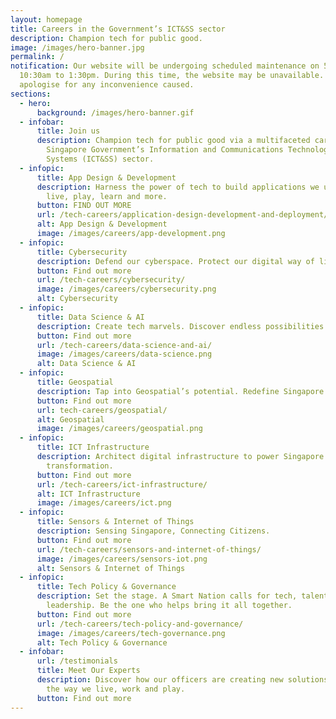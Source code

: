 ```yaml
---
layout: homepage
title: Careers in the Government’s ICT&SS sector
description: Champion tech for public good.
image: /images/hero-banner.jpg
permalink: /
notification: Our website will be undergoing scheduled maintenance on 5 Sep from
  10:30am to 1:30pm. During this time, the website may be unavailable. We
  apologise for any inconvenience caused.
sections:
  - hero:
      background: /images/hero-banner.gif
  - infobar:
      title: Join us
      description: Champion tech for public good via a multifaceted career in the
        Singapore Government’s Information and Communications Technology & Smart
        Systems (ICT&SS) sector.
  - infopic:
      title: App Design & Development
      description: Harness the power of tech to build applications we use to work,
        live, play, learn and more.
      button: FIND OUT MORE
      url: /tech-careers/application-design-development-and-deployment/
      alt: App Design & Development
      image: /images/careers/app-development.png
  - infopic:
      title: Cybersecurity
      description: Defend our cyberspace. Protect our digital way of life.
      button: Find out more
      url: /tech-careers/cybersecurity/
      image: /images/careers/cybersecurity.png
      alt: Cybersecurity
  - infopic:
      title: Data Science & AI
      description: Create tech marvels. Discover endless possibilities with Data and AI.
      button: Find out more
      url: /tech-careers/data-science-and-ai/
      image: /images/careers/data-science.png
      alt: Data Science & AI
  - infopic:
      title: Geospatial
      description: Tap into Geospatial’s potential. Redefine Singapore’s landscape.
      button: Find out more
      url: tech-careers/geospatial/
      alt: Geospatial
      image: /images/careers/geospatial.png
  - infopic:
      title: ICT Infrastructure
      description: Architect digital infrastructure to power Singapore's digital
        transformation.
      button: Find out more
      url: /tech-careers/ict-infrastructure/
      alt: ICT Infrastructure
      image: /images/careers/ict.png
  - infopic:
      title: Sensors & Internet of Things
      description: Sensing Singapore, Connecting Citizens.
      button: Find out more
      url: /tech-careers/sensors-and-internet-of-things/
      image: /images/careers/sensors-iot.png
      alt: Sensors & Internet of Things
  - infopic:
      title: Tech Policy & Governance
      description: Set the stage. A Smart Nation calls for tech, talent and thought
        leadership. Be the one who helps bring it all together.
      button: Find out more
      url: /tech-careers/tech-policy-and-governance/
      image: /images/careers/tech-governance.png
      alt: Tech Policy & Governance
  - infobar:
      url: /testimonials
      title: Meet Our Experts
      description: Discover how our officers are creating new solutions to transform
        the way we live, work and play.
      button: Find out more
---
```


